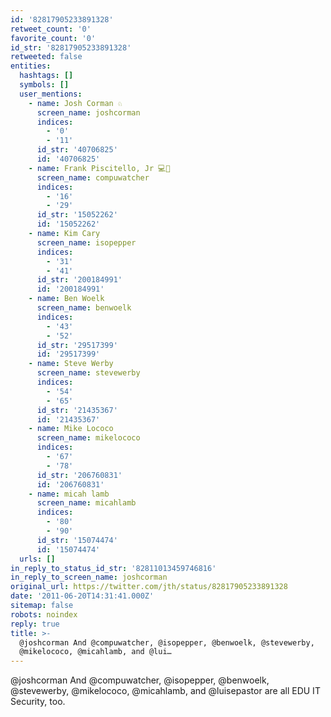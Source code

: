 ```yaml
---
id: '82817905233891328'
retweet_count: '0'
favorite_count: '0'
id_str: '82817905233891328'
retweeted: false
entities:
  hashtags: []
  symbols: []
  user_mentions:
    - name: Josh Corman ♘
      screen_name: joshcorman
      indices:
        - '0'
        - '11'
      id_str: '40706825'
      id: '40706825'
    - name: Frank Piscitello, Jr 💻👀
      screen_name: compuwatcher
      indices:
        - '16'
        - '29'
      id_str: '15052262'
      id: '15052262'
    - name: Kim Cary
      screen_name: isopepper
      indices:
        - '31'
        - '41'
      id_str: '200184991'
      id: '200184991'
    - name: Ben Woelk
      screen_name: benwoelk
      indices:
        - '43'
        - '52'
      id_str: '29517399'
      id: '29517399'
    - name: Steve Werby
      screen_name: stevewerby
      indices:
        - '54'
        - '65'
      id_str: '21435367'
      id: '21435367'
    - name: Mike Lococo
      screen_name: mikelococo
      indices:
        - '67'
        - '78'
      id_str: '206760831'
      id: '206760831'
    - name: micah lamb
      screen_name: micahlamb
      indices:
        - '80'
        - '90'
      id_str: '15074474'
      id: '15074474'
  urls: []
in_reply_to_status_id_str: '82811013459746816'
in_reply_to_screen_name: joshcorman
original_url: https://twitter.com/jth/status/82817905233891328
date: '2011-06-20T14:31:41.000Z'
sitemap: false
robots: noindex
reply: true
title: >-
  @joshcorman And @compuwatcher, @isopepper, @benwoelk, @stevewerby,
  @mikelococo, @micahlamb, and @lui…
---
```


@joshcorman And @compuwatcher, @isopepper, @benwoelk, @stevewerby, @mikelococo, @micahlamb, and @luisepastor are all EDU IT Security, too.